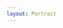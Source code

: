```yaml
---
layout: Portrait
---
```


<script type="text/javascript">
    ajaxload('/Portrait/Geschichte_des_FEG/2/');
    unternavigation('Geschichte_des_FEG');
</script>
